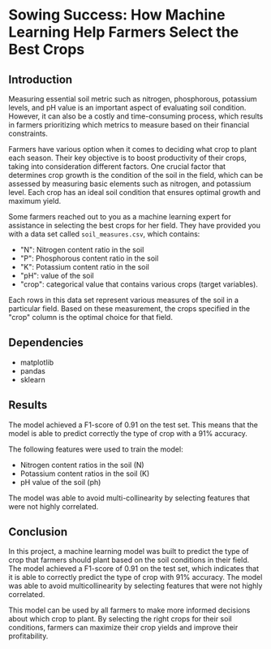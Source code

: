  # Sowing Success: How Machine Learning Help Farmers Select the Best Crops

## Introduction
Measuring essential soil metric such as nitrogen, phosphorous, potassium levels, and pH value is an important aspect of evaluating soil condition. However, it can also be a costly and time-consuming process, which results in farmers prioritizing which metrics to measure based on their financial constraints.

Farmers have various option when it comes to deciding what crop to plant each season. Their key objective is to boost productivity of their crops, taking into consideration different factors. One crucial factor that determines crop growth is the condition of the soil in the field, which can be assessed by measuring basic elements such as nitrogen, and potassium level. Each crop has an ideal soil condition that ensures optimal growth and maximum yield.

Some farmers reached out to you as a machine learning expert for assistance in selecting the best crops for her field. They have provided you with a data set called `soil_measures.csv`, which contains:
- "N": Nitrogen content ratio in the soil
- "P": Phosphorous content ratio in the soil
- "K": Potassium content ratio in the soil
- "pH": value of the soil
- "crop": categorical value that contains various crops (target variables).

Each rows in this data set represent various measures of the soil in a particular field. Based on these measurement, the crops specified in the "crop" column is the optimal choice for that field.

## Dependencies
- matplotlib
- pandas
- sklearn

## Results
The model achieved a F1-score of 0.91 on the test set. This means that the model is able to predict correctly the type of crop with a 91% accuracy.

The following features were used to train the model:
- Nitrogen content ratios in the soil (N)
- Potassium content ratios in the soil (K)
- pH value of the soil (ph)

The model was able to avoid multi-collinearity by selecting features that were not highly correlated.

## Conclusion
In this project, a machine learning model was built to predict the type of crop that farmers should plant based on the soil conditions in their field. The model achieved a F1-score of 0.91 on the test set, which indicates that it is able to correctly predict the type of crop with 91% accuracy. The model was able to avoid multicollinearity by selecting features that were not highly correlated.

This model can be used by all farmers to make more informed decisions about which crop to plant. By selecting the right crops for their soil conditions, farmers can maximize their crop yields and improve their profitability.
